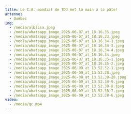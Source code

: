 ```yaml
---
title: Le C.A. mondial de TDJ met la main à la pâte!
antenne:
  - Québec
img:
  - /media/alblisa.jpeg
  - /media/whatsapp_image_2025-06-07_at_18.16.35.jpeg
  - /media/whatsapp_image_2025-06-07_at_18.16.33.jpeg
  - /media/whatsapp_image_2025-06-07_at_18.16.34-1.jpeg
  - /media/whatsapp_image_2025-06-07_at_18.16.34-3.jpeg
  - /media/whatsapp_image_2025-06-07_at_18.16.34-4.jpeg
  - /media/whatsapp_image_2025-06-07_at_18.16.34.jpeg
  - /media/whatsapp_image_2025-06-07_at_18.16.35-1.jpeg
  - /media/whatsapp_image_2025-06-07_at_18.16.35-2.jpeg
  - /media/whatsapp_image_2025-06-09_at_13.52.52-1.jpeg
  - /media/whatsapp_image_2025-06-09_at_13.52.38.jpeg
  - /media/whatsapp_image_2025-06-09_at_13.52.38-20.jpeg
  - /media/whatsapp_image_2025-06-09_at_13.52.38-9.jpeg
  - /media/whatsapp_image_2025-06-09_at_13.52.38-8.jpeg
  - /media/whatsapp_image_2025-06-09_at_13.52.38-7.jpeg
  - /media/whatsapp_image_2025-06-09_at_13.52.38-6.jpeg
video:
  - /media/qc.mp4
---
```

